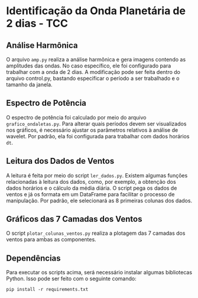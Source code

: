 # Identificação da Onda Planetária de 2 dias - TCC

## Análise Harmônica

O arquivo `amp.py` realiza a análise harmônica e gera imagens contendo as amplitudes das ondas. No caso específico, ele foi configurado para trabalhar com a onda de 2 dias. A modificação pode ser feita dentro do arquivo control.py, bastando especificar o período a ser trabalhado e o tamanho da janela.

## Espectro de Potência

O espectro de potência foi calculado por meio do arquivo `grafico_ondaletas.py`. Para alterar quais períodos devem ser visualizados nos gráficos, é necessário ajustar os parâmetros relativos à análise de wavelet. Por padrão, ela foi configurada para trabalhar com dados horários `dt`.

## Leitura dos Dados de Ventos
A leitura é feita por meio do script `ler_dados.py`. Existem algumas funções relacionadas à leitura dos dados, como, por exemplo, a obtenção dos dados horários e o cálculo da média diária. O script pega os dados de ventos e já os formata em um DataFrame para facilitar o processo de manipulação. Por padrão, ele selecionará as 8 primeiras colunas dos dados.

## Gráficos das 7 Camadas dos Ventos

O script `plotar_colunas_ventos.py` realiza a plotagem das 7 camadas dos ventos para ambas as componentes.

## Dependências

Para executar os scripts acima, será necessário instalar algumas bibliotecas Python. Isso pode ser feito com o seguinte comando:

```pip install -r requirements.txt```
